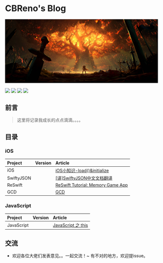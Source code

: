# CBReno's Blog

![smile](contents/Images/queen.jpg)

![](https://img.shields.io/badge/Blog-CBReno-blue.svg) ![](https://img.shields.io/badge/language-Swift-brightgreen.svg) ![](https://img.shields.io/badge/language-JavaScript-brightgreen.svg) [![](https://img.shields.io/badge/weibo-CBReno-orange.svg)](http://weibo.com/CBReno)

##  前言

> 这里将记录我成长的点点滴滴。。。。

## 目录

### iOS

| Project    | Version | Article                                  |
| :--------- | :------ | :--------------------------------------- |
| iOS        |         | [iOS小知识-load()&initialize](https://github.com/HideOnBushTuT/CBReno-Blog/blob/master/contents/iOS/iOS小知识-load-initialize.md) |
| SwiftyJSON |         | [[译]SwiftyJSON中文文档翻译](https://github.com/HideOnBushTuT/CBReno-Blog/blob/master/contents/SwiftyJSON/%5B译%5DSwiftyJSON%20中文文档翻译.md) |
| ReSwift    |         | [ReSwift Tutorial: Memory Game App](https://github.com/HideOnBushTuT/CBReno-Blog/blob/master/contents/ReSwift/ReSwift-Tutorial-Memory-Game-App.md) |
| GCD        |         | [GCD](https://github.com/HideOnBushTuT/CBReno-Blog/blob/master/contents/GCD/GCD.md) |

### JavaScript

| Project    | Version | Article                                  |
| :--------- | :------ | :--------------------------------------- |
| JavaScript |         | [JavaScript 之 this](https://github.com/HideOnBushTuT/CBReno-Blog/blob/master/contents/JavaScript/JavaScript-之-this.md) |


## 交流

* 欢迎各位大佬们发表意见。。一起交流！~ 有不对的地方，欢迎提issue。
